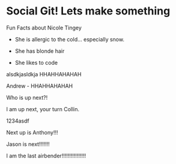 # Social Git! Lets make something

Fun Facts about Nicole Tingey

* She is allergic to the cold... especially snow.

* She has blonde hair 

* She likes to code


alsdkjasldkja
HHAHHAHAHAH


Andrew - HHAHHAHAHAH

Who is up next?!

I am up next, your turn Collin.

1234asdf

Next up is Anthony!!!

Jason is next!!!!!!!

I am the last airbender!!!!!!!!!!!!!!!!